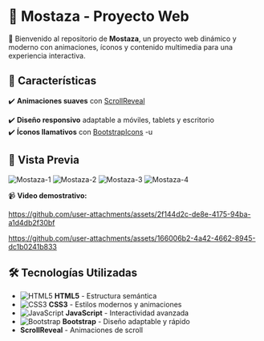 # 🍔 Mostaza - Proyecto Web
🚀 Bienvenido al repositorio de **Mostaza**, un proyecto web dinámico y moderno con animaciones, íconos y contenido multimedia para una experiencia interactiva.


## 🌟 Características  

✔️ **Animaciones suaves** con [ScrollReveal](https://scrollrevealjs.org/)  

✔️ **Diseño responsivo** adaptable a móviles, tablets y escritorio  
✔️ **Íconos llamativos** con [BootstrapIcons](https://icons.getbootstrap.com/)  -u

## 🎥 Vista Previa  


![Mostaza-1](https://github.com/user-attachments/assets/5bdfd806-82b7-40ba-9924-1c0ff137dbb6)
![Mostaza-2](https://github.com/user-attachments/assets/dbe6629f-6494-4f06-ab04-e426c57fbf36)
![Mostaza-3](https://github.com/user-attachments/assets/5fb719fa-0aa6-4b44-adbb-6637f94d0e0e)
![Mostaza-4](https://github.com/user-attachments/assets/dd52d38b-b978-4fe6-9cc2-41269684ffbc)


📹 **Video demostrativo:**  

https://github.com/user-attachments/assets/2f144d2c-de8e-4175-94ba-a1d4db2f30bf

https://github.com/user-attachments/assets/166006b2-4a42-4662-8945-dc1b0241b833

## 🛠️ Tecnologías Utilizadas  

- ![HTML5](https://skillicons.dev/icons?i=html) **HTML5** - Estructura semántica  
- ![CSS3](https://skillicons.dev/icons?i=css) **CSS3** - Estilos modernos y animaciones  
- ![JavaScript](https://skillicons.dev/icons?i=js) **JavaScript** - Interactividad avanzada  
- ![Bootstrap](https://skillicons.dev/icons?i=bootstrap) **Bootstrap** - Diseño adaptable y rápido  
-  **ScrollReveal** - Animaciones de scroll  









